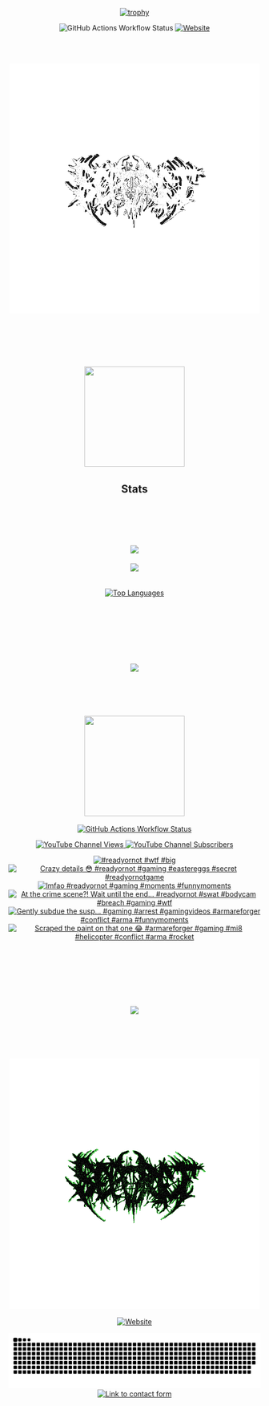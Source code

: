 [COMMENT]: <TITLE*****************************************>

<div align="center">
  <a href="https://seperet.com">
    
  [![trophy](https://github-profile-trophy.vercel.app/?username=denv3rr&column=-1&no-frame=true&no-bg=true&theme=darkhub&title=-Stars,-PullRequest,-Issues,-Reviews)](https://github.com/ryo-ma/github-profile-trophy)
    
  ![GitHub Actions Workflow Status](https://img.shields.io/github/actions/workflow/status/denv3rr/denv3rr/.github%2Fworkflows%2Fyoutube-cards.yml?logoColor=CD201F&label=connections&link=https%3A%2F%2Fyoutube.com%2F%40seperet)
  </a>
  <a href="https://seperet.com">
  ![Website](https://img.shields.io/website?url=https%3A%2F%2Fseperet.com&label=seperet.com)    
  </a>  
</div>

<br></br>

[COMMENT]: <LOGO*****************************************>
<div align="center">
  <a href="https://seperet.com">
    <img src=https://github.com/denv3rr/denv3rr/blob/main/Seperet_Slam_White.gif/>
  </a>
</div>
<br></br>
<br></br>
<br></br>

[COMMENT]: <STATS*****************************************>
<div align="center">

  <img src="https://github.com/Anmol-Baranwal/Cool-GIFs-For-GitHub/assets/74038190/0b335028-1d3d-4ee5-b5b3-a373d499be7e" width="200" height="200">

  ## Stats
</div>

<br></br>
<br></br>

<div align="center">  
<div align="center">
  <a>
    <img src="https://github-profile-summary-cards.vercel.app/api/cards/profile-details?username=denv3rr&theme=transparent"/>
    <br></br>
    <img src="https://github-readme-streak-stats.herokuapp.com?user=denv3rr&theme=transparent&hide_border=true&properties=background&border=white"/>
    <br></br>
  </a>
</div>
  
[![Top Languages](https://github-readme-stats.vercel.app/api/top-langs/?username=denv3rr&hide_border=true&theme=transparent&layout=donut&langs_count=12)](https://github.com/denv3rr/github-readme-stats)
<br></br>
<br></br>
<br></br>
<br></br>

<img src="https://user-images.githubusercontent.com/74038190/212284100-561aa473-3905-4a80-b561-0d28506553ee.gif">
<br></br>
<br></br>
<br></br>

[COMMENT]: <YOUTUBE*****************************************>
<div align="center">
<a href="https://youtube.com/@seperet">
  <img src="https://media4.giphy.com/media/v1.Y2lkPTc5MGI3NjExYzdqdmlpbzIzdDM1Zm8wNnR5MW8wODVwY29tMnBjd2ltb292eXRkMiZlcD12MV9pbnRlcm5hbF9naWZfYnlfaWQmY3Q9cw/dyLmcrc0wk4dUCxp0K/giphy.webp" width="200" height="200">

  <div align="center">
    
   [COMMENT]: <CHECK-WORKFLOWS*****************************************>
   
  ![GitHub Actions Workflow Status](https://img.shields.io/github/actions/workflow/status/denv3rr/denv3rr/.github%2Fworkflows%2Fyoutube-cards.yml?logoColor=CD201F&label=connections&link=https%3A%2F%2Fyoutube.com%2F%40seperet)
  
    
  </div>
  
  ![YouTube Channel Views](https://img.shields.io/youtube/channel/views/UCATB-IqmpAn-2XHu6lxTVwg)
  <a href="https://youtube.com/@seperet">
  ![YouTube Channel Subscribers](https://img.shields.io/youtube/channel/subscribers/UCATB-IqmpAn-2XHu6lxTVwg?link=https%3A%2F%2Fyoutube.com%2F%40seperet)
  </a>
</a>
  
<!-- BEGIN YOUTUBE-CARDS -->
[![#readyornot #wtf #big](https://ytcards.demolab.com/?id=SnZQgU67270&title=%23readyornot+%23wtf+%23big&lang=en&timestamp=1753123601&background_color=%230d1117&title_color=%23ffffff&stats_color=%23dedede&max_title_lines=1&width=250&border_radius=5 "#readyornot #wtf #big")](https://www.youtube.com/shorts/SnZQgU67270)
[![Crazy details 😳 #readyornot #gaming #eastereggs #secret #readyornotgame](https://ytcards.demolab.com/?id=AkpJqT5EZyo&title=Crazy+details+%F0%9F%98%B3+%23readyornot+%23gaming+%23eastereggs+%23secret+%23readyornotgame&lang=en&timestamp=1752786841&background_color=%230d1117&title_color=%23ffffff&stats_color=%23dedede&max_title_lines=1&width=250&border_radius=5 "Crazy details 😳 #readyornot #gaming #eastereggs #secret #readyornotgame")](https://www.youtube.com/shorts/AkpJqT5EZyo)
[![lmfao #readyornot #gaming #moments #funnymoments](https://ytcards.demolab.com/?id=-KzArGs-UH4&title=lmfao+%23readyornot+%23gaming+%23moments+%23funnymoments&lang=en&timestamp=1752638710&background_color=%230d1117&title_color=%23ffffff&stats_color=%23dedede&max_title_lines=1&width=250&border_radius=5 "lmfao #readyornot #gaming #moments #funnymoments")](https://www.youtube.com/shorts/-KzArGs-UH4)
[![At the crime scene?! Wait until the end… #readyornot #swat #bodycam #breach #gaming #wtf](https://ytcards.demolab.com/?id=8KeWZ1Q8XHk&title=At+the+crime+scene%3F%21+Wait+until+the+end%E2%80%A6+%23readyornot+%23swat+%23bodycam+%23breach+%23gaming+%23wtf&lang=en&timestamp=1752609001&background_color=%230d1117&title_color=%23ffffff&stats_color=%23dedede&max_title_lines=1&width=250&border_radius=5 "At the crime scene?! Wait until the end… #readyornot #swat #bodycam #breach #gaming #wtf")](https://www.youtube.com/shorts/8KeWZ1Q8XHk)
[![Gently subdue the susp… #gaming #arrest #gamingvideos #armareforger #conflict #arma #funnymoments](https://ytcards.demolab.com/?id=OKmSBw0hms4&title=Gently+subdue+the+susp%E2%80%A6+%23gaming+%23arrest+%23gamingvideos+%23armareforger+%23conflict+%23arma+%23funnymoments&lang=en&timestamp=1752273980&background_color=%230d1117&title_color=%23ffffff&stats_color=%23dedede&max_title_lines=1&width=250&border_radius=5 "Gently subdue the susp… #gaming #arrest #gamingvideos #armareforger #conflict #arma #funnymoments")](https://www.youtube.com/shorts/OKmSBw0hms4)
[![Scraped the paint on that one 😂 #armareforger #gaming #mi8 #helicopter #conflict #arma #rocket](https://ytcards.demolab.com/?id=AOoDy50hnGg&title=Scraped+the+paint+on+that+one+%F0%9F%98%82+%23armareforger+%23gaming+%23mi8+%23helicopter+%23conflict+%23arma+%23rocket&lang=en&timestamp=1752091525&background_color=%230d1117&title_color=%23ffffff&stats_color=%23dedede&max_title_lines=1&width=250&border_radius=5 "Scraped the paint on that one 😂 #armareforger #gaming #mi8 #helicopter #conflict #arma #rocket")](https://www.youtube.com/shorts/AOoDy50hnGg)
<!-- END YOUTUBE-CARDS -->
<br></br>
<br></br>
<br></br>

<img src="https://user-images.githubusercontent.com/74038190/212284100-561aa473-3905-4a80-b561-0d28506553ee.gif">
<br></br>
<br></br>
<br></br>

[COMMENT]: <LOGO*****************************************>
<div align="center">
  <a href="https://seperet.com">
    <img src=https://github.com/denv3rr/denv3rr/blob/main/Seperet_NightVision_Slam.gif/>
  </a>
</div>

<a href="https://seperet.com">
  
  ![Website](https://img.shields.io/website?url=https%3A%2F%2Fseperet.com&label=seperet.com)

<a/>
  
</div>

[COMMENT]: <SNAKE*****************************************>
  <div align="center">
    <picture>
      <source media="(prefers-color-scheme: dark)" srcset="https://raw.githubusercontent.com/platane/platane/output/github-contribution-grid-snake-dark.svg">
      <source media="(prefers-color-scheme: light)" srcset="https://raw.githubusercontent.com/platane/platane/output/github-contribution-grid-snake.svg">
      <img alt="GitHub contribution grid snake animation" src="https://raw.githubusercontent.com/platane/platane/output/github-contribution-grid-snake.svg">
    </picture>
  </div>
<div align="center">
<a href="https://seperet.com/contact"><img src="https://readme-typing-svg.demolab.com?font=Sixtyfour+Convergence&size=25&duration=3000&color=F7F7F7&center=true&width=520&height=60&lines=CLICK+HERE+TO+CONTACT" alt="Link to contact form" /></a>
</div>

[COMMENT]: <LOGOS*****************************************>
[logo1]: https://github.com/denv3rr/denv3rr/blob/main/Seperet_Slam_White.gif "Seperet.com"
[logo2]: https://github.com/denv3rr/denv3rr/blob/main/Seperet_NightVision_Slam.gif "Seperet.com"
